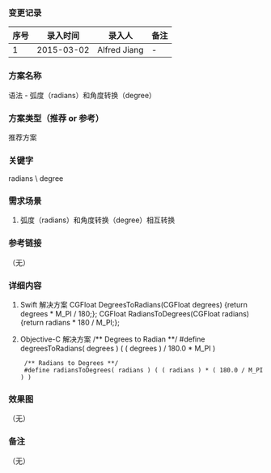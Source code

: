 ### 变更记录
| 序号 | 录入时间 | 录入人 | 备注 |
| -- | -- | -- | -- |
| 1 | 2015-03-02 | Alfred Jiang | - |

### 方案名称
语法 - 弧度（radians）和角度转换（degree）

### 方案类型（推荐 or 参考）
推荐方案

### 关键字
radians \ degree

### 需求场景
1. 弧度（radians）和角度转换（degree）相互转换

### 参考链接
（无）

### 详细内容

1. Swift 解决方案
        CGFloat DegreesToRadians(CGFloat degrees) {return degrees * M_PI / 180;};
        CGFloat RadiansToDegrees(CGFloat radians) {return radians * 180 / M_PI;};

2. Objective-C 解决方案
        /** Degrees to Radian **/
        #define degreesToRadians( degrees ) ( ( degrees ) / 180.0 * M_PI )

        /** Radians to Degrees **/
        #define radiansToDegrees( radians ) ( ( radians ) * ( 180.0 / M_PI ) )

### 效果图
（无）

### 备注
（无）
